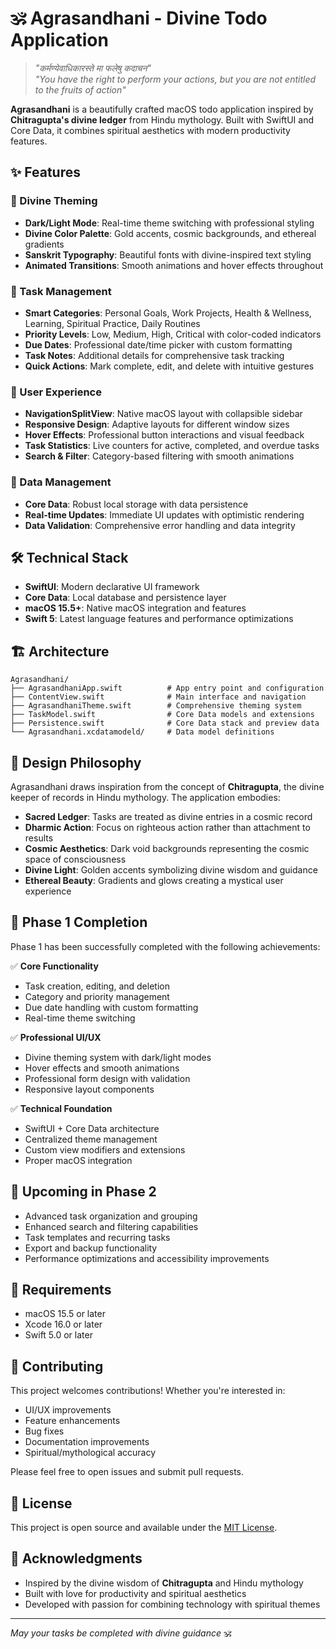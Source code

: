 # 🕉️ Agrasandhani - Divine Todo Application

> *"कर्मण्येवाधिकारस्ते मा फलेषु कदाचन"*  
> *"You have the right to perform your actions, but you are not entitled to the fruits of action"*

**Agrasandhani** is a beautifully crafted macOS todo application inspired by **Chitragupta's divine ledger** from Hindu mythology. Built with SwiftUI and Core Data, it combines spiritual aesthetics with modern productivity features.

## ✨ Features

### 🎨 Divine Theming
- **Dark/Light Mode**: Real-time theme switching with professional styling
- **Divine Color Palette**: Gold accents, cosmic backgrounds, and ethereal gradients
- **Sanskrit Typography**: Beautiful fonts with divine-inspired text styling
- **Animated Transitions**: Smooth animations and hover effects throughout

### 📝 Task Management
- **Smart Categories**: Personal Goals, Work Projects, Health & Wellness, Learning, Spiritual Practice, Daily Routines
- **Priority Levels**: Low, Medium, High, Critical with color-coded indicators
- **Due Dates**: Professional date/time picker with custom formatting
- **Task Notes**: Additional details for comprehensive task tracking
- **Quick Actions**: Mark complete, edit, and delete with intuitive gestures

### 🎯 User Experience
- **NavigationSplitView**: Native macOS layout with collapsible sidebar
- **Responsive Design**: Adaptive layouts for different window sizes
- **Hover Effects**: Professional button interactions and visual feedback
- **Task Statistics**: Live counters for active, completed, and overdue tasks
- **Search & Filter**: Category-based filtering with smooth animations

### 💾 Data Management
- **Core Data**: Robust local storage with data persistence
- **Real-time Updates**: Immediate UI updates with optimistic rendering
- **Data Validation**: Comprehensive error handling and data integrity

## 🛠️ Technical Stack

- **SwiftUI**: Modern declarative UI framework
- **Core Data**: Local database and persistence layer
- **macOS 15.5+**: Native macOS integration and features
- **Swift 5**: Latest language features and performance optimizations

## 🏗️ Architecture

```
Agrasandhani/
├── AgrasandhaniApp.swift          # App entry point and configuration
├── ContentView.swift              # Main interface and navigation
├── AgrasandhaniTheme.swift        # Comprehensive theming system
├── TaskModel.swift                # Core Data models and extensions
├── Persistence.swift              # Core Data stack and preview data
└── Agrasandhani.xcdatamodeld/     # Data model definitions
```

## 🎨 Design Philosophy

Agrasandhani draws inspiration from the concept of **Chitragupta**, the divine keeper of records in Hindu mythology. The application embodies:

- **Sacred Ledger**: Tasks are treated as divine entries in a cosmic record
- **Dharmic Action**: Focus on righteous action rather than attachment to results
- **Cosmic Aesthetics**: Dark void backgrounds representing the cosmic space of consciousness
- **Divine Light**: Golden accents symbolizing divine wisdom and guidance
- **Ethereal Beauty**: Gradients and glows creating a mystical user experience

## 🚀 Phase 1 Completion

Phase 1 has been successfully completed with the following achievements:

✅ **Core Functionality**
- Task creation, editing, and deletion
- Category and priority management
- Due date handling with custom formatting
- Real-time theme switching

✅ **Professional UI/UX**
- Divine theming system with dark/light modes
- Hover effects and smooth animations
- Professional form design with validation
- Responsive layout components

✅ **Technical Foundation**
- SwiftUI + Core Data architecture
- Centralized theme management
- Custom view modifiers and extensions
- Proper macOS integration

## 🔮 Upcoming in Phase 2

- Advanced task organization and grouping
- Enhanced search and filtering capabilities
- Task templates and recurring tasks
- Export and backup functionality
- Performance optimizations and accessibility improvements

## 📱 Requirements

- macOS 15.5 or later
- Xcode 16.0 or later
- Swift 5.0 or later

## 🤝 Contributing

This project welcomes contributions! Whether you're interested in:
- UI/UX improvements
- Feature enhancements
- Bug fixes
- Documentation improvements
- Spiritual/mythological accuracy

Please feel free to open issues and submit pull requests.

## 📜 License

This project is open source and available under the [MIT License](LICENSE).

## 🙏 Acknowledgments

- Inspired by the divine wisdom of **Chitragupta** and Hindu mythology
- Built with love for productivity and spiritual aesthetics
- Developed with passion for combining technology with spiritual themes

---

*May your tasks be completed with divine guidance* 🕉️